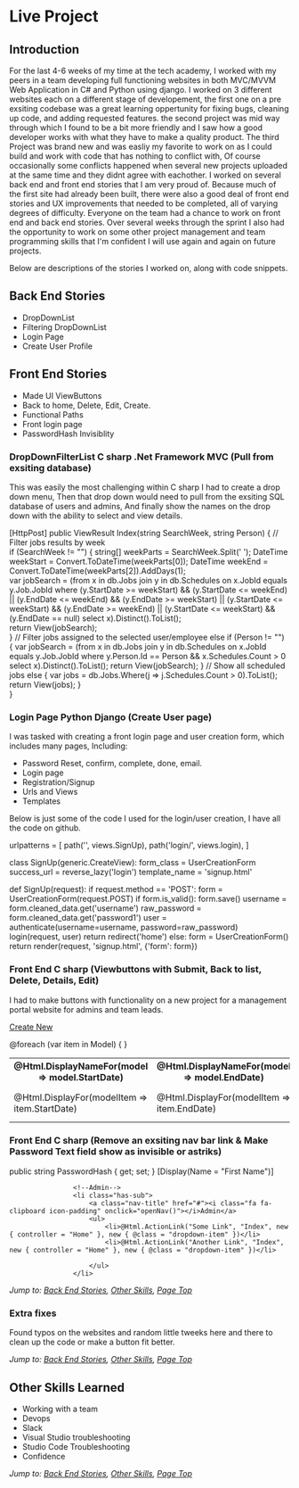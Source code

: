 # Live Project

## Introduction
For the last 4-6 weeks of my time at the tech academy, I worked with my peers in a team developing full functioning websites in both MVC/MVVM Web Application in C# and Python using django. I worked on 3 different websites each on a different stage of developement, the first one on a pre exsiting codebase was a great learning oppertunity for fixing bugs, cleaning up code, and adding requested features.
the second project was mid way through which I found to be a bit more friendly and I saw how a good developer works with what they have to make a quality product. The third Project was brand new and was easliy my favorite to work on as I could build and work with code that has nothing to conflict with, Of course occasionally some conflicts happened when several new projects uploaded at the same time and they didnt agree with eachother. I worked on several back end and front end stories that I am very proud of. Because much of the first site had already been built, there were also a good deal of front end stories and UX improvements that needed to be completed, all of varying degrees of difficulty. Everyone on the team had a chance to work on front end and back end stories. Over several weeks through the sprint I also had the opportunity to work on some other project management and team programming skills that I'm confident I will use again and again on future projects.

Below are descriptions of the stories I worked on, along with code snippets.

## Back End Stories
* DropDownList
* Filtering DropDownList
* Login Page
* Create User Profile
## Front End Stories
* Made UI ViewButtons
* Back to home, Delete, Edit, Create.
* Functional Paths
* Front login page
* PasswordHash Invisiblity


### DropDownFilterList C sharp .Net Framework MVC (Pull from exsiting database)
This was easily the most challenging within C sharp I had to create a drop down menu,
Then that drop down would need to pull from the exsiting SQL database of users and admins,
And finally show the names on the drop down with the ability to select and view details.

   [HttpPost]
        public ViewResult Index(string SearchWeek, string Person)
        {   // Filter jobs results by week  
            if (SearchWeek != "")
            {
                string[] weekParts = SearchWeek.Split(' ');
                DateTime weekStart = Convert.ToDateTime(weekParts[0]);
                DateTime weekEnd = Convert.ToDateTime(weekParts[2]).AddDays(1);               
                var jobSearch = (from x in db.Jobs join y in db.Schedules on x.JobId equals y.Job.JobId
                                 where (y.StartDate >= weekStart) && (y.StartDate <= weekEnd)
                                 || (y.EndDate <= weekEnd) && (y.EndDate >= weekStart)
                                 || (y.StartDate <= weekStart) && (y.EndDate >= weekEnd)
                                 || (y.StartDate <= weekStart) && (y.EndDate == null)
                                 select x).Distinct().ToList();                
                return View(jobSearch);          
            }
            // Filter jobs assigned to the selected user/employee
            else if (Person != "")
            {
                var jobSearch = (from x in db.Jobs
                                 join y in db.Schedules on x.JobId equals y.Job.JobId
                                 where y.Person.Id == Person && x.Schedules.Count > 0
                                 select x).Distinct().ToList();
                return View(jobSearch);
            }
            // Show all scheduled jobs
            else
            {
                var jobs = db.Jobs.Where(j => j.Schedules.Count > 0).ToList();
                return View(jobs);
            }                                 
        }

 
 ### Login Page Python Django (Create User page)
I was tasked with creating a front login page and user creation form, which includes many pages, Including:
* Password Reset, confirm, complete, done, email.
* Login page
* Registration/Signup
* Urls and Views
* Templates

Below is just some of the code I used for the login/user creation, I have all the code on github.

urlpatterns = [
    path('', views.SignUp),
    path('login/', views.login),
]

class SignUp(generic.CreateView):
    form_class = UserCreationForm
    success_url = reverse_lazy('login')
    template_name = 'signup.html'
    

def SignUp(request):
    if request.method == 'POST':
        form = UserCreationForm(request.POST)
        if form.is_valid():
            form.save()
            username = form.cleaned_data.get('username')
            raw_password = form.cleaned_data.get('password1')
            user = authenticate(username=username, password=raw_password)
            login(request, user)
            return redirect('home')
    else:
        form = UserCreationForm()
    return render(request, 'signup.html', {'form': form})

### Front End C sharp (Viewbuttons with Submit, Back to list, Delete, Details, Edit)
I had to make buttons with functionality on a new project for a management portal website for admins and team leads.

<p>
<a type="button" class="btn btn-sm btn-primary" href="@Url.Action("Create")">
<i class="fa fa-plus-square"></i> Create New
</a>   
</p>
<table class="table table-striped table-bg table-hover">
<tr>
<th scope="col">
@Html.DisplayNameFor(model => model.StartDate)
</th>
<th scope="col">
@Html.DisplayNameFor(model => model.EndDate)
</th>
<th scope="col"></th>
</tr>
@foreach (var item in Model) {
<tr scope="row">
<td>
@Html.DisplayFor(modelItem => item.StartDate)
</td>
<td>
@Html.DisplayFor(modelItem => item.EndDate)
</td>
<td class="text-right">
<a type="button" class="btn btn-sm btn-primary" href="@Url.Action("Edit", new { id = item.ScheduleId })">
<span>
<i class="fa fa-pencil"></i> Edit
</span>
</a>
<a type="button" class="btn btn-sm btn-primary" href="@Url.Action("Details", new { id = item.ScheduleId })">
<span>
<i class="fa fa-list"></i> Details
</span>
</a>
<a type="button" class="btn btn-sm btn-primary" href="@Url.Action("Delete", new { id = item.ScheduleId })">
<span>
<i class="fa fa-trash"></i> Delete
</span>
</a>
</td>
</tr>
}

</table>



### Front End C sharp (Remove an exsiting nav bar link & Make Password Text field show as invisible or astriks)

 public string PasswordHash { get; set; }
 [Display(Name = "First Name")]

                    <!--Admin-->
                    <li class="has-sub">
                        <a class="nav-title" href="#"><i class="fa fa-clipboard icon-padding" onclick="openNav()"></i>Admin</a>
                        <ul>
                            <li>@Html.ActionLink("Some Link", "Index", new { controller = "Home" }, new { @class = "dropdown-item" })</li>
                            <li>@Html.ActionLink("Another Link", "Index", new { controller = "Home" }, new { @class = "dropdown-item" })</li>

                        </ul>
                    </li>

*Jump to: [Back End Stories](#back-end-stories), [Other Skills](#other-skills-learned), [Page Top](#live-project)*



### Extra fixes
Found typos on the websites and random little tweeks here and there to clean up the code or make a button fit better.



*Jump to: [Back End Stories](#back-end-stories), [Other Skills](#other-skills-learned), [Page Top](#live-project)*

## Other Skills Learned
* Working with a team
* Devops
* Slack
* Visual Studio troubleshooting
* Studio Code Troubleshooting
* Confidence
   
  
  
*Jump to: [Back End Stories](#back-end-stories), [Other Skills](#other-skills-learned), [Page Top](#live-project)*
